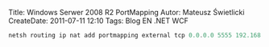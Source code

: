 Title: Windows Serwer 2008 R2 PortMapping
Autor: Mateusz Świetlicki
CreateDate: 2011-07-11 12:10
Tags: 	Blog
		EN
		.NET
		WCF

```powershell
netsh routing ip nat add portmapping external tcp 0.0.0.0 5555 192.168.0.2 3389 netsh routing ip nat show interface
```